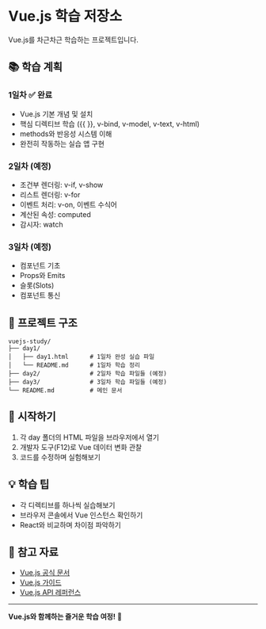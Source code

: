 # Vue.js 학습 저장소

Vue.js를 차근차근 학습하는 프로젝트입니다.

## 📚 학습 계획

### 1일차 ✅ 완료
- Vue.js 기본 개념 및 설치
- 핵심 디렉티브 학습 ({{ }}, v-bind, v-model, v-text, v-html)
- methods와 반응성 시스템 이해
- 완전히 작동하는 실습 앱 구현

### 2일차 (예정)
- 조건부 렌더링: v-if, v-show
- 리스트 렌더링: v-for
- 이벤트 처리: v-on, 이벤트 수식어
- 계산된 속성: computed
- 감시자: watch

### 3일차 (예정)
- 컴포넌트 기초
- Props와 Emits
- 슬롯(Slots)
- 컴포넌트 통신

## 📁 프로젝트 구조

```
vuejs-study/
├── day1/
│   ├── day1.html      # 1일차 완성 실습 파일
│   └── README.md      # 1일차 학습 정리
├── day2/              # 2일차 학습 파일들 (예정)
├── day3/              # 3일차 학습 파일들 (예정)
└── README.md          # 메인 문서
```

## 🚀 시작하기

1. 각 day 폴더의 HTML 파일을 브라우저에서 열기
2. 개발자 도구(F12)로 Vue 데이터 변화 관찰
3. 코드를 수정하며 실험해보기

## 💡 학습 팁

- 각 디렉티브를 하나씩 실습해보기
- 브라우저 콘솔에서 Vue 인스턴스 확인하기
- React와 비교하며 차이점 파악하기

## 📖 참고 자료

- [Vue.js 공식 문서](https://vuejs.org/)
- [Vue.js 가이드](https://vuejs.org/guide/)
- [Vue.js API 레퍼런스](https://vuejs.org/api/)

---

**Vue.js와 함께하는 즐거운 학습 여정!** 🎉